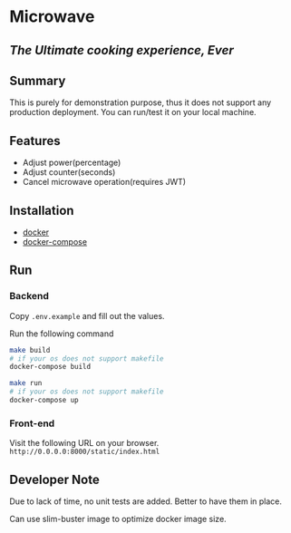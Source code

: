 # Microwave
## _The Ultimate cooking experience, Ever_

## Summary

This is purely for demonstration purpose, thus it does not support any production deployment.
You can run/test it on your local machine.

## Features

- Adjust power(percentage)
- Adjust counter(seconds)
- Cancel microwave operation(requires JWT)

## Installation

- [docker](https://docs.docker.com/engine/install/)
- [docker-compose](https://docs.docker.com/compose/install/)

## Run

### Backend

Copy `.env.example` and fill out the values.

Run the following command
```sh
make build
# if your os does not support makefile
docker-compose build
```

```sh
make run
# if your os does not support makefile
docker-compose up
```

### Front-end

Visit the following URL on your browser.
`http://0.0.0.0:8000/static/index.html`


## Developer Note

Due to lack of time, no unit tests are added.
Better to have them in place.

Can use slim-buster image to optimize docker image size.